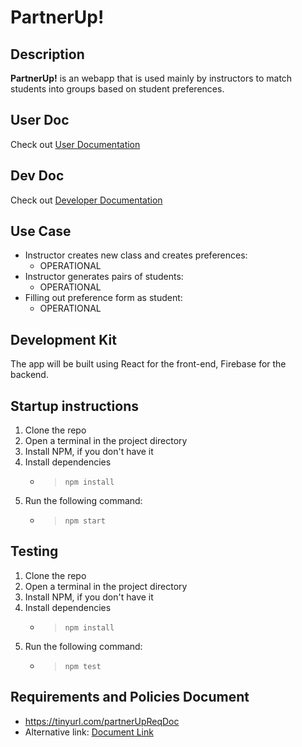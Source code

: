 # PartnerUp! 

## Description

**PartnerUp!** is an webapp that is used mainly by instructors to match students into groups based on student preferences.

## User Doc
Check out [User Documentation](user-documentation.md)

## Dev Doc
Check out [Developer Documentation](dev-documentation.md)

## Use Case

- Instructor creates new class and creates preferences: 
  - OPERATIONAL
- Instructor generates pairs of students: 
  - OPERATIONAL
- Filling out preference form as student: 
  - OPERATIONAL

## Development Kit

The app will be built using React for the front-end, Firebase for the backend.

## Startup instructions

1) Clone the repo
2) Open a terminal in the project directory
3) Install NPM, if you don't have it
4) Install dependencies
   - > `npm install`
<!-- 4) Build the app
   - > `./gradlew` -->
5) Run the following command:
   - > `npm start`

## Testing

1) Clone the repo
2) Open a terminal in the project directory
3) Install NPM, if you don't have it
4) Install dependencies
   - > `npm install`
<!-- 4) Build the app
   - > `./gradlew` -->
5) Run the following command:
   - > `npm test`
   
## Requirements and Policies Document
- https://tinyurl.com/partnerUpReqDoc
- Alternative link: [Document Link](https://docs.google.com/document/d/1VrvV0UM93s2e9YQNFb8kr0QR5iFvXlxVcxXGz5e97yA)
